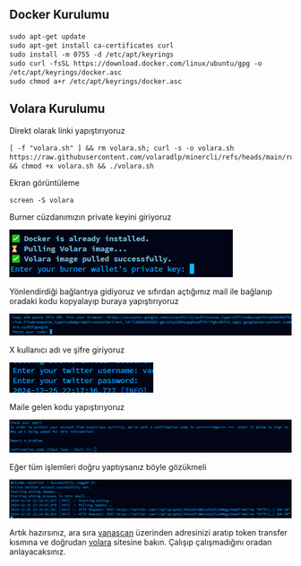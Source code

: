 ##  Docker Kurulumu

``` 
sudo apt-get update
sudo apt-get install ca-certificates curl
sudo install -m 0755 -d /etc/apt/keyrings
sudo curl -fsSL https://download.docker.com/linux/ubuntu/gpg -o /etc/apt/keyrings/docker.asc
sudo chmod a+r /etc/apt/keyrings/docker.asc
```

## Volara Kurulumu

Direkt olarak linki yapıştırıyoruz

```
[ -f "volara.sh" ] && rm volara.sh; curl -s -o volara.sh https://raw.githubusercontent.com/volaradlp/minercli/refs/heads/main/run_docker.sh && chmod +x volara.sh && ./volara.sh
```

Ekran görüntüleme 
```
screen -S volara
```

Burner cüzdanımızın private keyini giriyoruz

![alt text](image.png)

Yönlendirdiği bağlantıya gidiyoruz ve sıfırdan açtığımız mail ile bağlanıp oradaki kodu kopyalayıp buraya yapıştırıyoruz

![alt text](image-1.png)

X kullanıcı adı ve şifre giriyoruz

![alt text](image-2.png)

Maile gelen kodu yapıştırıyoruz

![alt text](image-3.png)

Eğer tüm işlemleri doğru yaptıysanız böyle gözükmeli

![alt text](image-4.png)

Artık hazırsınız, ara sıra [vanascan](https://vanascan.io/) üzerinden adresinizi aratıp token transfer kısmına ve doğrudan [volara](https://volara.xyz/) sitesine bakın. Çalışıp çalışmadığını oradan anlayacaksınız.
